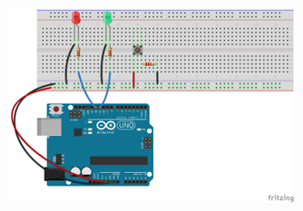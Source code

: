 
![alt text](https://github.com/ClubScientifiqueENSAMarrakech/Formation-Arduino/blob/master/TP/blinkLed_pushButton/blinkLed_pushButton_bb.png "blink_pushButton")

